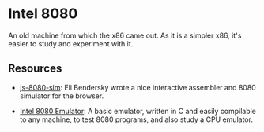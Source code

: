Intel 8080
==========

An old machine from which the x86 came out.  As it is a simpler x86, it's easier
to study and experiment with it.


Resources
---------

 - [js-8080-sim](https://github.com/eliben/js-8080-sim/):
   Eli Bendersky wrote a nice interactive assembler and 8080 simulator for the
   browser.

 - [Intel 8080 Emulator](https://github.com/the-fermi-paradox/intel-8080/):
   A basic emulator, written in C and easily compilable to any machine, to test
   8080 programs, and also study a CPU emulator.
